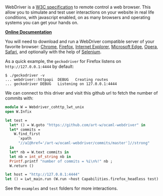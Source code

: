 WebDriver is a [W3C specification] to remote control a web browser. This allow
you to simulate and test user interactions on your website in real life
conditions, with javascript enabled, on as many browsers and operating systems
you can get your hands on.

**[Online Documentation]**

You will need to download and run a WebDriver compatible server of your
favorite browser: [Chrome], [Firefox], [Internet Explorer], [Microsoft Edge],
[Opera], [Safari], and optionally with the help of [Selenium].

As a quick example, the `geckodriver` for Firefox listens on
`http://127.0.0.1:4444` by default:

```shell
$ ./geckodriver -v
...	webdriver::httpapi	DEBUG	Creating routes
...	geckodriver	DEBUG	Listening on 127.0.0.1:4444
```

We can connect to this driver and visit this github url to fetch the number
of commits with:

```ocaml
module W = Webdriver_cohttp_lwt_unix
open W.Infix

let test =
  let* () = W.goto "https://github.com/art-w/ocaml-webdriver" in
  let* commits =
    W.find_first
      `xpath
      "//a[@href='/art-w/ocaml-webdriver/commits/master']//strong"
  in
  let* nb = W.text commits in
  let nb = int_of_string nb in
  Printf.printf "number of commits = %i\n%!" nb ;
  W.return ()

let host = "http://127.0.0.1:4444"
let () = Lwt_main.run (W.run ~host Capabilities.firefox_headless test)
```

See the `examples` and `test` folders for more interactions.

[W3C specification]: https://www.w3.org/TR/webdriver/
[Online Documentation]: https://art-w.github.io/ocaml-webdriver
[Chrome]: https://chromedriver.chromium.org/
[Firefox]: https://github.com/mozilla/geckodriver
[Internet Explorer]: https://github.com/SeleniumHQ/selenium/wiki/InternetExplorerDriver
[Microsoft Edge]: https://developer.microsoft.com/en-us/microsoft-edge/tools/webdriver/
[Opera]: https://github.com/operasoftware/operachromiumdriver
[Safari]: https://developer.apple.com/documentation/webkit/testing_with_webdriver_in_safari
[Selenium]: https://www.selenium.dev/
